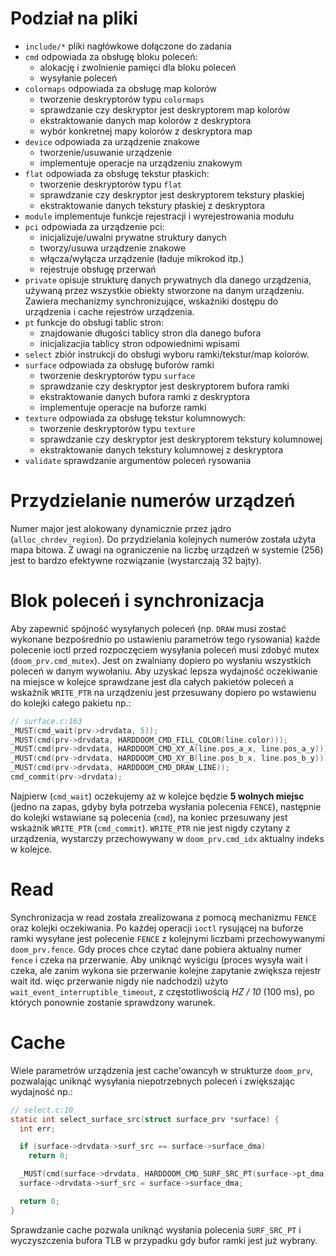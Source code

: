 # Podział na pliki
- `include/*` pliki nagłówkowe dołączone do zadania
- `cmd` odpowiada za obsługę bloku poleceń:
  - alokację i zwolnienie pamięci dla bloku poleceń
  - wysyłanie poleceń
- `colormaps` odpowiada za obsługę map kolorów
  - tworzenie deskryptorów typu `colormaps`
  - sprawdzanie czy deskryptor jest deskryptorem map kolorów
  - ekstraktowanie danych map kolorów z deskryptora
  - wybór konkretnej mapy kolorów z deskryptora map
- `device` odpowiada za urządzenie znakowe
  - tworzenie/usuwanie urządzenie
  - implementuje operacje na urządzeniu znakowym
- `flat` odpowiada za obsługę tekstur płaskich:
  - tworzenie deskryptorów typu `flat`
  - sprawdzanie czy deskryptor jest deskryptorem tekstury płaskiej
  - ekstraktowanie danych tekstury płaskiej z deskryptora
- `module` implementuje funkcje rejestracji i wyrejestrowania modułu
- `pci` odpowiada za urządzenie pci:
  - inicjalizuje/uwalni prywatne struktury danych
  - tworzy/usuwa urządzenie znakowe
  - włącza/wyłącza urządzenie (ładuje mikrokod itp.)
  - rejestruje obsługę przerwań
- `private` opisuje strukturę danych prywatnych dla danego urządzenia, używaną
 przez wszystkie obiekty stworzone na danym urządzeniu. Zawiera mechanizmy
 synchronizujące, wskażniki dostępu do urządzenia i cache rejestrów urządzenia.
- `pt` funkcje do obsługi tablic stron:
  - znajdowanie długości tablicy stron dla danego bufora
  - inicjalizacjia tablicy stron odpowiednimi wpisami
- `select` zbiór instrukcji do obsługi wyboru ramki/tekstur/map kolorów.
- `surface` odpowiada za obsługę buforów ramki
  - tworzenie deskryptorów typu `surface`
  - sprawdzanie czy deskryptor jest deskryptorem bufora ramki
  - ekstraktowanie danych bufora ramki z deskryptora
  - implementuje operacje na buforze ramki
- `texture` odpowiada za obsługę tekstur kolumnowych:
  - tworzenie deskryptorów typu `texture`
  - sprawdzanie czy deskryptor jest deskryptorem tekstury kolumnowej
  - ekstraktowanie danych tekstury kolumnowej z deskryptora
- `validate` sprawdzanie argumentów poleceń rysowania

# Przydzielanie numerów urządzeń
Numer major jest alokowany dynamicznie przez jądro (`alloc_chrdev_region`).
Do przydzielania kolejnych numerów została użyta mapa bitowa. Z uwagi na
ograniczenie na liczbę urządzeń w systemie (256) jest to bardzo efektywne
rozwiązanie (wystarczają 32 bajty).

# Blok poleceń i synchronizacja
Aby zapewnić spójność wysyłanych poleceń (np. `DRAW` musi zostać wykonane
bezpośrednio po ustawieniu parametrów tego rysowania) każde polecenie ioctl
przed rozpoczęciem wysyłania poleceń musi zdobyć mutex (`doom_prv.cmd_mutex`).
Jest on zwalniany dopiero po wysłaniu wszystkich poleceń w danym wywołaniu.
Aby uzyskać lepsza wydajność oczekiwanie na miejsce w kolejce sprawdzane jest
dla całych pakietów poleceń a wskaźnik `WRITE_PTR` na urządzeniu jest przesuwany
dopiero po wstawienu do kolejki całego pakietu np.:
```c
// surface.c:163
_MUST(cmd_wait(prv->drvdata, 5));
_MUST(cmd(prv->drvdata, HARDDOOM_CMD_FILL_COLOR(line.color)));
_MUST(cmd(prv->drvdata, HARDDOOM_CMD_XY_A(line.pos_a_x, line.pos_a_y)));
_MUST(cmd(prv->drvdata, HARDDOOM_CMD_XY_B(line.pos_b_x, line.pos_b_y)));
_MUST(cmd(prv->drvdata, HARDDOOM_CMD_DRAW_LINE));
cmd_commit(prv->drvdata);
```
Najpierw (`cmd_wait`) oczekujemy aż w kolejce będzie __5 wolnych miejsc__ (jedno
na zapas, gdyby była potrzeba wysłania polecenia `FENCE`), następnie do kolejki
wstawiane są polecenia (`cmd`), na koniec przesuwany jest wskażnik `WRITE_PTR`
(`cmd_commit`). `WRITE_PTR` nie jest nigdy czytany z urządzenia, wystarczy
przechowywany w `doom_prv.cmd_idx` aktualny indeks w kolejce.

# Read
Synchronizacja w read została zrealizowana z pomocą mechanizmu `FENCE` oraz
kolejki oczekiwania. Po każdej operacji `ioctl` rysującej na buforze ramki
wysyłane jest polecenie `FENCE` z kolejnymi liczbami przechowywanymi
`doom_prv.fence`. Gdy proces chce czytać dane pobiera aktualny numer `fence` i
czeka na przerwanie. Aby uniknąć wyścigu (proces wysyła wait i czeka, ale zanim
wykona sie przerwanie kolejne zapytanie zwiększa rejestr wait itd. więc przerwanie
nigdy nie nadchodzi) użyto `wait_event_interruptible_timeout`, z częstotliwością
_HZ / 10_ (100 ms), po których ponownie zostanie sprawdzony warunek.

# Cache
Wiele parametrów urządzenia jest cache'owancyh w strukturze `doom_prv`, pozwalając
uniknąć wysyłania niepotrzebnych poleceń i zwiększając wydajność np.:
```c
// select.c:10
static int select_surface_src(struct surface_prv *surface) {
  int err;

  if (surface->drvdata->surf_src == surface->surface_dma)
    return 0;

  _MUST(cmd(surface->drvdata, HARDDOOM_CMD_SURF_SRC_PT(surface->pt_dma)));
  surface->drvdata->surf_src = surface->surface_dma;

  return 0;
}
```
Sprawdzanie cache pozwala uniknąć wysłania polecenia `SURF_SRC_PT` i wyczyszczenia
bufora TLB w przypadku gdy bufor ramki jest już wybrany.
